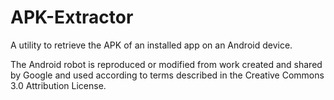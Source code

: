 # APK-Extractor
A utility to retrieve the APK of an installed app on an Android device.

The Android robot is reproduced or modified from work created and shared by Google and used according to terms described in the Creative Commons 3.0 Attribution License.
